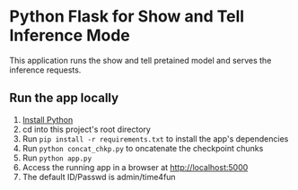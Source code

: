 # Python Flask for Show and Tell Inference Mode

This application runs the show and tell pretained model and serves the inference requests.

## Run the app locally

1. [Install Python][]
1. cd into this project's root directory
1. Run `pip install -r requirements.txt` to install the app's dependencies
1. Run `python concat_chkp.py` to oncatenate the checkpoint chunks
1. Run `python app.py`
1. Access the running app in a browser at <http://localhost:5000>
1. The default ID/Passwd is admin/time4fun

[Install Python]: https://www.python.org/downloads/
